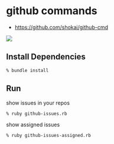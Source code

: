 github commands
===============

* https://github.com/shokai/github-cmd

<img src="http://shokai.org/archive/file/fe69c30b06e2080664d10c0a6665c4f2.png">


Install Dependencies
--------------------

    % bundle install


Run
---

show issues in your repos

    % ruby github-issues.rb


show assigned issues

    % ruby github-issues-assigned.rb

